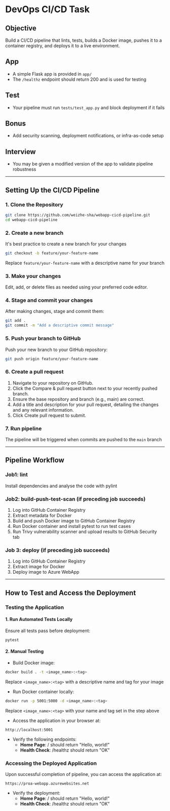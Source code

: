 # DevOps CI/CD Task

## Objective
Build a CI/CD pipeline that lints, tests, builds a Docker image, pushes it to a container registry, and deploys it to a live environment.

## App
- A simple Flask app is provided in `app/`
- The `/healthz` endpoint should return 200 and is used for testing

## Test
- Your pipeline must run `tests/test_app.py` and block deployment if it fails

## Bonus
- Add security scanning, deployment notifications, or infra-as-code setup

## Interview
- You may be given a modified version of the app to validate pipeline robustness

---

## Setting Up the CI/CD Pipeline
### 1. Clone the Repository
```bash
git clone https://github.com/weizhe-sha/webapp-cicd-pipeline.git
cd webapp-cicd-pipeline
```

### 2. Create a new branch
It's best practice to create a new branch for your changes
```bash
git checkout -b feature/your-feature-name
```
Replace `feature/your-feature-name` with a descriptive name for your branch

### 3. Make your changes
Edit, add, or delete files as needed using your preferred code editor.

### 4. Stage and commit your changes
After making changes, stage and commit them:
```bash
git add .
git commit -m "Add a descriptive commit message"
```

### 5. Push your branch to GitHub
Push your new branch to your GitHub repository:
```bash
git push origin feature/your-feature-name
```

### 6. Create a pull request
1. Navigate to your repository on GitHub.
2. Click the Compare & pull request button next to your recently pushed branch.
3. Ensure the base repository and branch (e.g., main) are correct.
4. Add a title and description for your pull request, detailing the changes and any relevant information.
5. Click Create pull request to submit.

### 7. Run pipeline
The pipeline will be triggered when commits are pushed to the `main` branch

---

## Pipeline Workflow
### Job1: lint
Install dependencies and analyse the code with pylint

### Job2: build-push-test-scan (if preceding job succeeds)
1. Log into GitHub Container Registry
2. Extract metadata for Docker
3. Build and push Docker image to GitHub Container Registry
4. Run Docker container and install pytest to run test cases
5. Run Trivy vulnerability scanner and upload results to GitHub Security tab

### Job 3: deploy (if preceding job succeeds)
1. Log into GitHub Container Registry
2. Extract image for Docker
3. Deploy image to Azure WebApp

---

## How to Test and Access the Deployment
### Testing the Application
#### 1. Run Automated Tests Locally
Ensure all tests pass before deployment:
```bash
pytest
```
#### 2. Manual Testing
- Build Docker image:
```bash
docker build . -t <image_name>:<tag>
```
Replace `<image_name>:<tag>` with a descriptive name and tag for your image
- Run Docker container locally:
```bash
docker run -p 5001:5000 -d <image_name>:<tag>
```
Replace `<image_name>:<tag>` with your name and tag set in the step above
- Access the application in your browser at:
```arduino
http://localhost:5001
```
- Verify the following endpoints:
    - **Home Page**: / should return "Hello, world!"
    - **Health Check**: /healthz should return "OK"

### Accessing the Deployed Application
Upon successful completion of pipeline, you can access the application at:
```arduino
https://proa-webapp.azurewebsites.net
```
- Verify the deployment:
    - **Home Page**: / should return "Hello, world!"
    - **Health Check**: /healthz should return "OK"